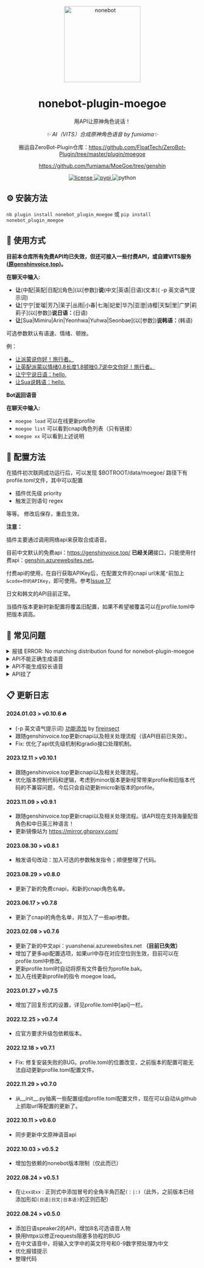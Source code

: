 <!--
 * @Author         : yiyuiii
 * @Date           : 2022-10-11 00:00:00
 * @LastEditors    : yiyuiii
 * @LastEditTime   : 2023-12-18 00:00:00
 * @Description    : None
 * @GitHub         : https://github.com/yiyuiii
-->

<!-- markdownlint-disable MD033 MD036 MD041 -->

<p align="center">
  <a href="https://v2.nonebot.dev/"><img src="https://v2.nonebot.dev/logo.png" width="200" height="200" alt="nonebot"></a>
</p>

<div align="center">

# nonebot-plugin-moegoe

用API让原神角色说话！

_✨ AI（VITS）合成原神角色语音 by fumiama✨_

搬运自ZeroBot-Plugin仓库：https://github.com/FloatTech/ZeroBot-Plugin/tree/master/plugin/moegoe

https://github.com/fumiama/MoeGoe/tree/genshin

</div>

<p align="center">
  <a href="https://raw.githubusercontent.com/Yiyuiii/nonebot-plugin-moegoe/master/LICENSE">
    <img src="https://img.shields.io/github/license/Yiyuiii/nonebot-plugin-moegoe.svg" alt="license">
  </a>
  <a href="https://pypi.python.org/pypi/nonebot-plugin-moegoe">
    <img src="https://img.shields.io/pypi/v/nonebot-plugin-moegoe.svg" alt="pypi">
  </a>
  <img src="https://img.shields.io/badge/python-3.8+-blue.svg" alt="python">
</p>

## :gear: 安装方法

`nb plugin install nonebot_plugin_moegoe`
或 `pip install nonebot_plugin_moegoe`

## :rocket: 使用方式

**目前本仓库所有免费API均已失效，但还可接入一些付费API，或自建VITS服务([原genshinvoice.top](https://github.com/fishaudio/fish-speech?tab=readme-ov-file))。**

**在聊天中输入:**

- **让**(中配|英配|日配)[角色]\(以[参数])**说**(中文|英语|日语)(文本)( -p 英文语气提示词)
- **让**[宁宁|爱瑠|芳乃|茉子|丛雨|小春|七海|妃爱|华乃|亚澄|诗樱|天梨|里|广梦|莉莉子]\(以[参数])**说日语：**(日语)
- **让**[Sua|Mimiru|Arin|Yeonhwa|Yuhwa|Seonbae]\(以[参数])**说韩语：**(韩语)

可选参数默认有语速、情绪、顿挫。

例：

- [让派蒙说你好！旅行者。](https://genshinvoice.top/api?speaker=%E6%B4%BE%E8%92%99_ZH&text=%E4%BD%A0%E5%A5%BD%EF%BC%81%E6%97%85%E8%A1%8C%E8%80%85%E3%80%82&format=wav&length=1&noise=0.5&noisew=0.9&sdp_ratio=0.2&language=ZH)
- [让英配派蒙以情绪0.8长度1.8顿挫0.7说中文你好！旅行者。](https://genshinvoice.top/api?speaker=%E6%B4%BE%E8%92%99_EN&text=%E4%BD%A0%E5%A5%BD%EF%BC%81%E6%97%85%E8%A1%8C%E8%80%85%E3%80%82&format=wav&length=1.8&noise=0.8&noisew=0.7&sdp_ratio=0.2&language=ZH)
- [让宁宁说日语：hello.](https://moegoe.azurewebsites.net/api/speak?text=hello!&id=0)
- [让Sua说韩语：hello.](https://moegoe.azurewebsites.net/api/speakkr?text=hello!&id=0)

**Bot返回语音**

<!-- <p align="center">
<audio src="https://genshinvoice.top/api?speaker=%E6%B4%BE%E8%92%99_ZH&text=%E4%BD%A0%E5%A5%BD%EF%BC%81%E6%97%85%E8%A1%8C%E8%80%85%E3%80%82&format=wav&length=1&noise=0.5&noisew=0.9&sdp_ratio=0.2&language=ZH"></audio>

<audio src="https://genshinvoice.top/api?speaker=%E6%B4%BE%E8%92%99_EN&text=%E4%BD%A0%E5%A5%BD%EF%BC%81%E6%97%85%E8%A1%8C%E8%80%85%E3%80%82&format=wav&length=1.8&noise=0.8&noisew=0.7&sdp_ratio=0.2&language=ZH"></audio>

<audio src="https://moegoe.azurewebsites.net/api/speak?text=hello!&id=0"></audio>

<audio src="https://moegoe.azurewebsites.net/api/speakkr?text=hello!&id=0"></audio>
</p> -->

**在聊天中输入:**  

- `moegoe load` 可以在线更新profile
- `moegoe list` 可以看到cnapi角色列表（只有链接）
- `moegoe xx` 可以看到上述说明

## :wrench: 配置方法

在插件初次联网成功运行后，可以发现 $BOTROOT/data/moegoe/ 路径下有profile.toml文件，其中可以配置

- 插件优先级 priority
- 触发正则语句 regex

等等。 修改后保存，重启生效。

**注意：**

插件主要通过调用网络api来获取合成语音。

目前中文默认的免费api：https://genshinvoice.top/ **已经关闭**接口，只能使用付费api：[genshin.azurewebsites.net](https://genshin.azurewebsites.net)。

付费api的使用，在自行获取APIKey后，在配置文件的cnapi url末尾`"`前加上`&code=你的APIKey`，即可使用。参考[Issue 17](https://github.com/Yiyuiii/nonebot-plugin-moegoe/issues/17#issuecomment-1336317427)

日文和韩文的API目前正常。

当插件版本更新时新配置将覆盖旧配置，如果不希望被覆盖可以在profile.toml中把版本调高。

## :speech_balloon: 常见问题

<details>
<summary>报错 ERROR: No matching distribution found for nonebot-plugin-moegoe</summary>

[Issue 1](https://github.com/Yiyuiii/nonebot-plugin-moegoe/issues/1)

 - 注意安装的包名是带**下划线**的：nonebot_plugin_moegoe
</details>

<details>
<summary>API不能正确生成语音</summary>

[Issue 2](https://github.com/Yiyuiii/nonebot-plugin-moegoe/issues/2) | [Issue 4](https://github.com/Yiyuiii/nonebot-plugin-moegoe/issues/4)

- 第一种情况：输入如果包含api无法处理的字符就会无法生成语音，请排查英文、叠词、奇怪标点符号等。
- 第二种情况：当后台在报`encode silk failed: convert pcm file error: exec: "ffmpeg": executable file not found in %PATH% `错误时，表示go-cqhttp编码音频所依赖的ffmpeg包没有被安装，所以不能发送音频。**请自行安装ffmpeg**。*（不过ffmpeg可能不是必须的。如果有人在不安装ffmpeg时能正常使用，请向我反馈，这一点还没有经过测试。）*
- 第三种情况：**本插件默认优先级为5**，若有其它的插件优先级比5强，且该插件有block截断，则本插件可能无法收到并处理消息。目前需要自行调整插件的优先级。
</details>

<details>
<summary>API不能生成较长语音</summary>

一些API生成较长语音的速度很慢（从数十秒到数分钟），为避免该类请求的并发造成资源阻塞，代码中限制了请求时长，可自行修改。

`resp = await client.get(url, timeout=120)`
</details>

<details>
<summary>API挂了</summary>

[Issue 7](https://github.com/Yiyuiii/nonebot-plugin-moegoe/issues/7) | [Issue 15](https://github.com/Yiyuiii/nonebot-plugin-moegoe/issues/15)

</details>


## :clipboard: 更新日志

#### 2024.01.03 > v0.10.6 :fire:

- (-p 英文语气提示词) [功能添加](https://github.com/Yiyuiii/nonebot-plugin-moegoe/pull/39) by [fireinsect](https://github.com/fireinsect)
- 跟随genshinvoice.top更新cnapi以及相关处理流程（该API目前已失效）。
- Fix: 优化了api优先级机制和gradio接口处理机制。

#### 2023.12.11 > v0.10.1

- 跟随genshinvoice.top更新cnapi以及相关处理流程。
- 优化版本控制代码和逻辑，考虑到minor版本更新经常带来profile和旧版本代码的不兼容问题，今后只会自动更新micro新版本的profile。

#### 2023.11.09 > v0.9.1

- 跟随genshinvoice.top更新cnapi以及相关处理流程。该API现在支持海量配音角色和中日英三种语言！
- 更新镜像站为 https://mirror.ghproxy.com/

#### 2023.08.30 > v0.8.1

- 触发语句改动：加入可选的参数触发指令；顺便整理了代码。

#### 2023.08.29 > v0.8.0

- 更新了新的免费cnapi，和新的cnapi角色名单。

#### 2023.06.17 > v0.7.8

- 更新了cnapi的角色名单，并加入了一些api参数。

#### 2023.02.08 > v0.7.6

- 更新了新的中文api：yuanshenai.azurewebsites.net **（目前已失效）**
- 增加了更多api配置选项，如果url中存在对应空位则生效，目前可以在profile.toml中修改。
- 更新profile.toml时自动将原有文件备份为profile.bak。
- 加入在线更新profile的指令 moegoe load。

#### 2023.01.27 > v0.7.5 

- 增加了回复形式的设置，详见profile.toml中[api]一栏。

#### 2022.12.25 > v0.7.4

- 应官方要求升级包依赖版本。

#### 2022.12.18 > v0.7.1
- Fix: 修复安装失败的BUG。profile.toml的位置改变，之前版本的配置可能无法自动更新profile.toml配置文件。

#### 2022.11.29 > v0.7.0
- 从__init__.py抽离一些配置组成profile.toml配置文件，现在可以自动从github上抓取url等配置的更新了。

#### 2022.10.11 > v0.6.0
- 同步更新中文原神语音api

#### 2022.10.03 > v0.5.2
- 增加包依赖的nonebot版本限制（仅此而已）

#### 2022.08.24 > v0.5.1
- 在`让xx说xx：`正则式中添加冒号的全角半角匹配`(：|:)`（此外，之前版本已经添加形如`(日语|日文|日本语)`的正则匹配）

#### 2022.08.24 > v0.5.0
- 添加日语speaker2的API，增加8名可选语音人物
- 换用httpx以修正requests阻塞多协程的BUG
- 在中文语音中，将输入文字中的英文符号和0-9数字预处理为中文
- 优化报错提示
- 整理代码
